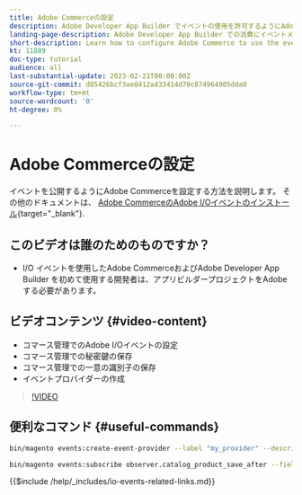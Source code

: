 ```yaml
---
title: Adobe Commerceの設定
description: Adobe Developer App Builder でイベントの使用を許可するようにAdobe Commerceを設定する方法について説明します。
landing-page-description: Adobe Developer App Builder での消費にイベントメカニズムを使用するようにAdobe Commerceを設定する方法を説明します。
short-description: Learn how to configure Adobe Commerce to use the event mechanism for consumption by Adobe Developer App Builder.
kt: 11889
doc-type: tutorial
audience: all
last-substantial-update: 2023-02-21T00:00:00Z
source-git-commit: d85426bcf3ae0412a433414d70c874964905dda0
workflow-type: tm+mt
source-wordcount: '0'
ht-degree: 0%

---
```



# Adobe Commerceの設定

イベントを公開するようにAdobe Commerceを設定する方法を説明します。 その他のドキュメントは、 [Adobe CommerceのAdobe I/Oイベントのインストール](https://developer.adobe.com/commerce/events/get-started/installation/){target="_blank"}.

## このビデオは誰のためのものですか？

* I/O イベントを使用したAdobe CommerceおよびAdobe Developer App Builder を初めて使用する開発者は、アプリビルダープロジェクトをAdobeする必要があります。

## ビデオコンテンツ {#video-content}

* コマース管理でのAdobe I/Oイベントの設定
* コマース管理での秘密鍵の保存
* コマース管理での一意の識別子の保存
* イベントプロバイダーの作成

>[!VIDEO](https://video.tv.adobe.com/v/3415799?quality=12&learn=on)

## 便利なコマンド {#useful-commands}

```bash
bin/magento events:create-event-provider --label "my_provider" --description "Provides out-of-process extensibility for Adobe Commerce"

bin/magento events:subscribe observer.catalog_product_save_after --fields=name --fields=price
```

{{$include /help/_includes/io-events-related-links.md}}
